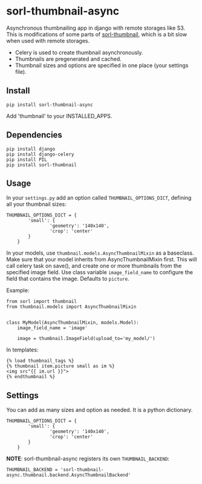 sorl-thumbnail-async
====================

Asynchronous thumbnailing app in django with remote storages like S3. This is modifications of some parts of [sorl-thumbnail], which is a bit slow when used with remote storages. 

- Celery is used to create thumbnail asynchronously.
- Thumbnails are pregenerated and cached.
- Thumbnail sizes and options are specified in one place (your settings file).

Install
-------

`pip install sorl-thumbnail-async`

Add 'thumbnail' to your INSTALLED_APPS.

Dependencies
------------
`pip install django`   
`pip install django-celery`   
`pip install PIL`   
`pip install sorl-thumbnail`

Usage
-----

In your `settings.py` add an option called `THUMBNAIL_OPTIONS_DICT`, defining all your thumbnail sizes:

	THUMBNAIL_OPTIONS_DICT = {
	        'small': {
	                'geometry': '140x140',
	                'crop': 'center'
	        }
	    }

In your models, use `thumbnail.models.AsyncThumbnailMixin` as a baseclass. Make sure that your model inherits
from AsyncThumbnailMixin first. This will call celery task on save(), and create one or more thumbnails
from the specified image field. Use class variable `image_field_name` to configure the field that
contains the image. Defaults to `picture`.

Example:

	from sorl import thumbnail
	from thumbnail.models import AsyncThumbnailMixin
	
	
	class MyModel(AsyncThumbnailMixin, models.Model):
	    image_field_name = 'image'
	
	    image = thumbnail.ImageField(upload_to='my_model/')

In templates:

	{% load thumbnail_tags %}
	{% thumbnail item.picture small as im %}
	<img src"{{ im.url }}">
	{% endthumbnail %}

Settings
--------
You can add as many sizes and option as needed. It is a python dictionary. 

	THUMBNAIL_OPTIONS_DICT = {
	        'small': {
	                'geometry': '140x140',
	                'crop': 'center'
	        }
	    }

**NOTE**: sorl-thumbnail-async registers its own `THUMBNAIL_BACKEND`:

	THUMBNAIL_BACKEND = 'sorl-thumbnail-async.thumbnail.backend.AsyncThumbnailBackend'


[sorl-thumbnail]: https://github.com/sorl/sorl-thumbnail